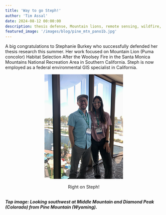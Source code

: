 ```yaml
---
title: 'Way to go Steph!'
author: 'Tim Assal'
date: 2024-08-12 00:00:00
description: thesis defense, Mountain lions, remote sensing, wildfire, Google Earth Engine, Sentinel
featured_image: '/images/blog/pine_mtn_pano1b.jpg'
---
```


A big congratulations to Stephanie Burkey who successfully defended her thesis research this summer. Her work focused on Mountain Lion (Puma concolor) Habitat Selection After the Woolsey Fire in the Santa Monica Mountains National Recreation Area in Southern California. Steph is now employed as a federal environmental GIS specialist in California.

<p align="center">
  <img alt="esa2024" src="/images/blog/StephB.jpg" style="width: 50%; height= 50%">
</p> 
<center>Right on Steph! </center>
<br>

***Top image: Looking southwest at Middle Mountain and Diamond Peak (Colorado) from Pine Mountain (Wyoming).***

